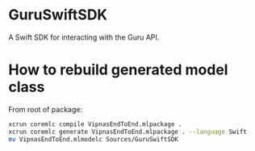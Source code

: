 # GuruSwiftSDK

A Swift SDK for interacting with the Guru API.

# How to rebuild generated model class
From root of package:
```bash
xcrun coremlc compile VipnasEndToEnd.mlpackage .
xcrun coremlc generate VipnasEndToEnd.mlpackage . --language Swift
mv VipnasEndToEnd.mlmodelc Sources/GuruSwiftSDK
```

